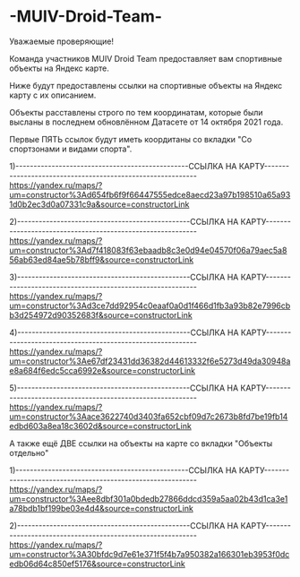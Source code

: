 # -MUIV-Droid-Team-
Уважаемые проверяющие! 

Команда участников  MUIV Droid Team предоставляет вам спортивные объекты на Яндекс карте. 

Ниже будут предоставлены ссылки на спортивные объекты на Яндекс карту с их описанием.

Объекты расставлены строго по тем координатам, которые были высланы в последнем обновлённом Датасете от 14 октября 2021 года.

Первые ПЯТЬ ссылок будут иметь коордитаны со вкладки "Со спортзонами и видами спорта".

1)------------------------------------------------ССЫЛКА НА КАРТУ-----------------------------------------------------------
https://yandex.ru/maps/?um=constructor%3Ad654fb6f9f66447555edce8aecd23a97b198510a65a931d0b2ec3d0a07331c9a&source=constructorLink


2)------------------------------------------------ССЫЛКА НА КАРТУ-----------------------------------------------------------
https://yandex.ru/maps/?um=constructor%3Ad7f418083f63ebaadb8c3e0d94e04570f06a79aec5a856ab63ed84ae5b78bff9&source=constructorLink


3)------------------------------------------------ССЫЛКА НА КАРТУ-----------------------------------------------------------
https://yandex.ru/maps/?um=constructor%3Ad3ce7dd92954c0eaaf0a0d1f466d1fb3a93b82e7996cbb3d254972d90352683f&source=constructorLink


4)------------------------------------------------ССЫЛКА НА КАРТУ-----------------------------------------------------------
https://yandex.ru/maps/?um=constructor%3Ae67df23431dd36382d44613332f6e5273d49da30948ae8a684f6edc5cca6992e&source=constructorLink


5)------------------------------------------------ССЫЛКА НА КАРТУ-----------------------------------------------------------
https://yandex.ru/maps/?um=constructor%3Aace3622740d3403fa652cbf09d7c2673b8fd7be19fb14edbd603a8ea18c3602d&source=constructorLink

А также ещё ДВЕ ссылки на объекты на карте со вкладки "Объекты отдельно"

1)------------------------------------------------ССЫЛКА НА КАРТУ-----------------------------------------------------------
https://yandex.ru/maps/?um=constructor%3Aee8dbf301a0bdedb27866ddcd359a5aa02b43d1ca3e1a78bdb1bf199be03e4d4&source=constructorLink


2)------------------------------------------------ССЫЛКА НА КАРТУ-----------------------------------------------------------
https://yandex.ru/maps/?um=constructor%3A30bfdc9d7e61e371f5f4b7a950382a166301eb3953f0dcedb06d64c850ef5176&source=constructorLink
